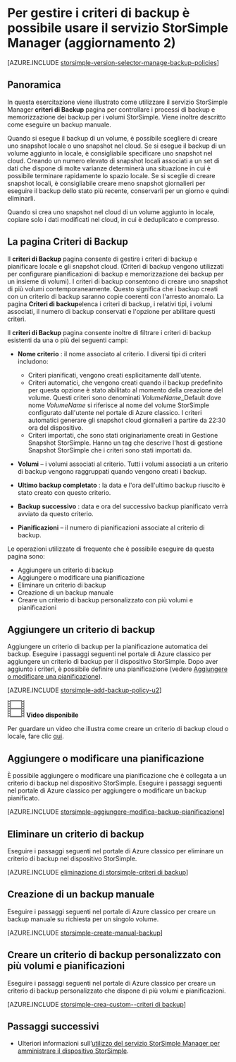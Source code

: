 <properties 
   pageTitle="Gestire i criteri di backup di StorSimple | Microsoft Azure"
   description="Viene illustrato come è possibile utilizzare il servizio StorSimple Manager per creare e gestire backup manuali, pianificazioni di backup e conservazione dei backup."
   services="storsimple"
   documentationCenter="NA"
   authors="SharS"
   manager="carolz"
   editor=""/>
<tags 
   ms.service="storsimple"
   ms.devlang="NA"
   ms.topic="article"
   ms.tgt_pltfrm="NA"
   ms.workload="TBD"
   ms.date="12/14/2015"
   ms.author="v-sharos"/>

# Per gestire i criteri di backup è possibile usare il servizio StorSimple Manager (aggiornamento 2)

[AZURE.INCLUDE [storsimple-version-selector-manage-backup-policies](../../includes/storsimple-version-selector-manage-backup-policies.md)]

## Panoramica

In questa esercitazione viene illustrato come utilizzare il servizio StorSimple Manager **criteri di Backup** pagina per controllare i processi di backup e memorizzazione dei backup per i volumi StorSimple. Viene inoltre descritto come eseguire un backup manuale.

Quando si esegue il backup di un volume, è possibile scegliere di creare uno snapshot locale o uno snapshot nel cloud. Se si esegue il backup di un volume aggiunto in locale, è consigliabile specificare uno snapshot nel cloud. Creando un numero elevato di snapshot locali associati a un set di dati che dispone di molte varianze determinerà una situazione in cui è possibile terminare rapidamente lo spazio locale. Se si sceglie di creare snapshot locali, è consigliabile creare meno snapshot giornalieri per eseguire il backup dello stato più recente, conservarli per un giorno e quindi eliminarli.

Quando si crea uno snapshot nel cloud di un volume aggiunto in locale, copiare solo i dati modificati nel cloud, in cui è deduplicato e compresso.

## La pagina Criteri di Backup

Il **criteri di Backup** pagina consente di gestire i criteri di backup e pianificare locale e gli snapshot cloud. (Criteri di backup vengono utilizzati per configurare pianificazioni di backup e memorizzazione dei backup per un insieme di volumi). I criteri di backup consentono di creare uno snapshot di più volumi contemporaneamente. Questo significa che i backup creati con un criterio di backup saranno copie coerenti con l'arresto anomalo. La pagina **Criteri di backup**elenca i criteri di backup, i relativi tipi, i volumi associati, il numero di backup conservati e l'opzione per abilitare questi criteri.

Il **criteri di Backup** pagina consente inoltre di filtrare i criteri di backup esistenti da una o più dei seguenti campi:

- **Nome criterio** : il nome associato al criterio. I diversi tipi di criteri includono:

   - Criteri pianificati, vengono creati esplicitamente dall'utente.
   - Criteri automatici, che vengono creati quando il backup predefinito per questa opzione è stato abilitato al momento della creazione del volume. Questi criteri sono denominati *VolumeName*\_Default dove nome *VolumeName* si riferisce al nome del volume StorSimple configurato dall'utente nel portale di Azure classico. I criteri automatici generare gli snapshot cloud giornalieri a partire da 22:30 ora del dispositivo.
   - Criteri importati, che sono stati originariamente creati in Gestione Snapshot StorSimple. Hanno un tag che descrive l'host di gestione Snapshot StorSimple che i criteri sono stati importati da.

- **Volumi** – i volumi associati al criterio. Tutti i volumi associati a un criterio di backup vengono raggruppati quando vengono creati i backup.

- **Ultimo backup completato** : la data e l'ora dell'ultimo backup riuscito è stato creato con questo criterio.

- **Backup successivo** : data e ora del successivo backup pianificato verrà avviato da questo criterio.

- **Pianificazioni** – il numero di pianificazioni associate al criterio di backup.

Le operazioni utilizzate di frequente che è possibile eseguire da questa pagina sono:

- Aggiungere un criterio di backup 
- Aggiungere o modificare una pianificazione 
- Eliminare un criterio di backup 
- Creazione di un backup manuale 
- Creare un criterio di backup personalizzato con più volumi e pianificazioni 

## Aggiungere un criterio di backup

Aggiungere un criterio di backup per la pianificazione automatica dei backup. Eseguire i passaggi seguenti nel portale di Azure classico per aggiungere un criterio di backup per il dispositivo StorSimple. Dopo aver aggiunto i criteri, è possibile definire una pianificazione (vedere [Aggiungere o modificare una pianificazione](#add-or-modify-a-schedule)).

[AZURE.INCLUDE [storsimple-add-backup-policy-u2](../../includes/storsimple-add-backup-policy-u2.md)]

![Video disponibile](./media/storsimple-manage-backup-policies-u2/Video_icon.png) **Video disponibile**

Per guardare un video che illustra come creare un criterio di backup cloud o locale, fare clic [qui](http://azure.microsoft.com/documentation/videos/create-storsimple-backup-policies/).


## Aggiungere o modificare una pianificazione

È possibile aggiungere o modificare una pianificazione che è collegata a un criterio di backup nel dispositivo StorSimple. Eseguire i passaggi seguenti nel portale di Azure classico per aggiungere o modificare un backup pianificato.

[AZURE.INCLUDE [storsimple-aggiungere-modifica-backup-pianificazione](../../includes/storsimple-add-modify-backup-schedule-u2.md)]

## Eliminare un criterio di backup

Eseguire i passaggi seguenti nel portale di Azure classico per eliminare un criterio di backup nel dispositivo StorSimple.

[AZURE.INCLUDE [eliminazione di storsimple-criteri di backup](../../includes/storsimple-delete-backup-policy.md)]


## Creazione di un backup manuale

Eseguire i passaggi seguenti nel portale di Azure classico per creare un backup manuale su richiesta per un singolo volume.

[AZURE.INCLUDE [storsimple-create-manual-backup](../../includes/storsimple-create-manual-backup.md)]

## Creare un criterio di backup personalizzato con più volumi e pianificazioni

Eseguire i passaggi seguenti nel portale di Azure classico per creare un criterio di backup personalizzato che dispone di più volumi e pianificazioni.

[AZURE.INCLUDE [storsimple-crea-custom--criteri di backup](../../includes/storsimple-create-custom-backup-policy-u2.md)]


## Passaggi successivi

- Ulteriori informazioni sull’[utilizzo del servizio StorSimple Manager per amministrare il dispositivo StorSimple](storsimple-manager-service-administration.md).

<!---HONumber=AcomDC_1223_2015-->